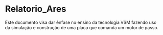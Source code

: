 # Relatorio_Ares

Este documento visa dar ênfase no ensino da tecnologia VSM fazendo uso da simulação e construção de uma placa que comanda um motor de passo.
